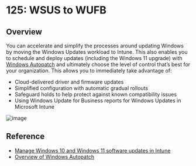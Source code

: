 # 125: WSUS to WUFB

## Overview

You can accelerate and simplify the processes around updating Windows by moving the Windows Updates workload to Intune. This also enables you to schedule and deploy updates (including the Windows 11 upgrade) with [Windows Autopatch](https://learn.microsoft.com/windows/deployment/windows-autopatch/overview/windows-autopatch-overview) and ultimately choose the level of control that’s best for your organization. This allows you to immediately take advantage of:

* Cloud-delivered driver and firmware updates
* Simplified configuration with automatic gradual rollouts
* Safeguard holds to help protect against known compatibility issues
* Using Windows Update for Business reports for Windows Updates in Microsoft Intune

![image](https://github.com/user-attachments/assets/479b27a6-c94c-445b-8b84-58d34258b894)

## Reference

* [Manage Windows 10 and Windows 11 software updates in Intune](https://learn.microsoft.com/en-us/mem/intune/protect/windows-update-for-business-configure)
* [Overview of Windows Autopatch](https://learn.microsoft.com/windows/deployment/windows-autopatch/overview/windows-autopatch-overview)

